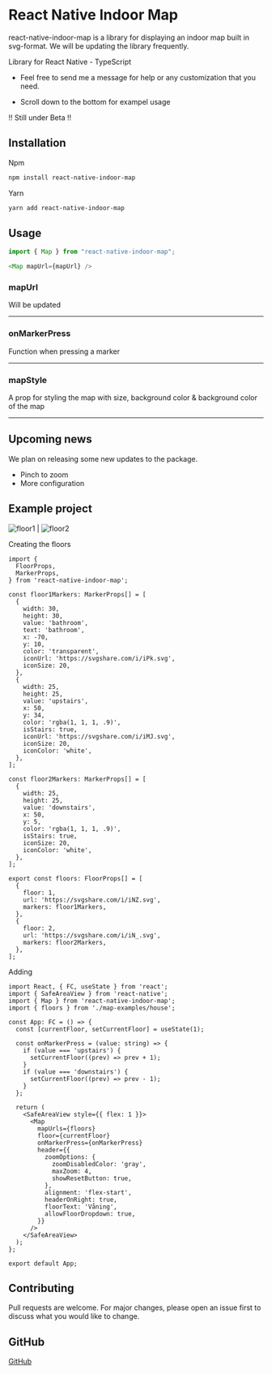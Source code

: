 # React Native Indoor Map

react-native-indoor-map is a library for displaying an indoor map built in svg-format. We will be updating the library frequently.

Library for React Native - TypeScript

- Feel free to send me a message for help or any customization that you need.

- Scroll down to the bottom for exampel usage

!! Still under Beta !!

## Installation

Npm

```bash
npm install react-native-indoor-map
```

Yarn

```bash
yarn add react-native-indoor-map
```

## Usage

```javascript
import { Map } from "react-native-indoor-map";
```

```javascript
<Map mapUrl={mapUrl} />
```

### mapUrl

Will be updated

---

### onMarkerPress

Function when pressing a marker

---

### mapStyle

A prop for styling the map with size, background color & background color of the map

---

## Upcoming news

We plan on releasing some new updates to the package.

- Pinch to zoom
- More configuration

## Example project

![floor1](https://user-images.githubusercontent.com/56152205/174472975-96bb73f5-c496-4f30-bb7e-1394ebe024e5.png)
|
![floor2](https://user-images.githubusercontent.com/56152205/174472976-5a10aba8-ebb0-4247-94e9-9c425f861adf.png)

Creating the floors

```
import {
  FloorProps,
  MarkerProps,
} from 'react-native-indoor-map';

const floor1Markers: MarkerProps[] = [
  {
    width: 30,
    height: 30,
    value: 'bathroom',
    text: 'bathroom',
    x: -70,
    y: 10,
    color: 'transparent',
    iconUrl: 'https://svgshare.com/i/iPk.svg',
    iconSize: 20,
  },
  {
    width: 25,
    height: 25,
    value: 'upstairs',
    x: 50,
    y: 34,
    color: 'rgba(1, 1, 1, .9)',
    isStairs: true,
    iconUrl: 'https://svgshare.com/i/iMJ.svg',
    iconSize: 20,
    iconColor: 'white',
  },
];

const floor2Markers: MarkerProps[] = [
  {
    width: 25,
    height: 25,
    value: 'downstairs',
    x: 50,
    y: 5,
    color: 'rgba(1, 1, 1, .9)',
    isStairs: true,
    iconSize: 20,
    iconColor: 'white',
  },
];

export const floors: FloorProps[] = [
  {
    floor: 1,
    url: 'https://svgshare.com/i/iNZ.svg',
    markers: floor1Markers,
  },
  {
    floor: 2,
    url: 'https://svgshare.com/i/iN_.svg',
    markers: floor2Markers,
  },
];

```

Adding <Map />

```
import React, { FC, useState } from 'react';
import { SafeAreaView } from 'react-native';
import { Map } from 'react-native-indoor-map';
import { floors } from './map-examples/house';

const App: FC = () => {
  const [currentFloor, setCurrentFloor] = useState(1);

  const onMarkerPress = (value: string) => {
    if (value === 'upstairs') {
      setCurrentFloor((prev) => prev + 1);
    }
    if (value === 'downstairs') {
      setCurrentFloor((prev) => prev - 1);
    }
  };

  return (
    <SafeAreaView style={{ flex: 1 }}>
      <Map
        mapUrls={floors}
        floor={currentFloor}
        onMarkerPress={onMarkerPress}
        header={{
          zoomOptions: {
            zoomDisabledColor: 'gray',
            maxZoom: 4,
            showResetButton: true,
          },
          alignment: 'flex-start',
          headerOnRight: true,
          floorText: 'Våning',
          allowFloorDropdown: true,
        }}
      />
    </SafeAreaView>
  );
};

export default App;

```

## Contributing

Pull requests are welcome. For major changes, please open an issue first to discuss what you would like to change.

## GitHub

[GitHub](https://github.com/putteabrahamsson/react-native-indoor-map)
